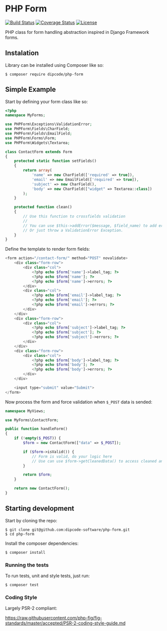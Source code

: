 # PHP Form
[![Build Status](https://travis-ci.org/dipcode-software/php-form.svg?branch=master)](https://travis-ci.org/dipcode-software/php-form)
[![Coverage Status](https://coveralls.io/repos/github/dipcode-software/php-form/badge.svg?branch=master)](https://coveralls.io/github/dipcode-software/php-form?branch=master)
[![License](http://img.shields.io/badge/license-MIT-brightgreen.svg?style=flat)](http://www.opensource.org/licenses/MIT)

PHP class for form handling abstraction inspired in Django Framework forms.

## Instalation
Library can be installed using Composer like so:

```shell
$ composer require dipcode/php-form
```

## Simple Example

Start by defining your form class like so:
```php
<?php
namespace MyForms;

use PHPForm\Exceptions\ValidationError;
use PHPForm\Fields\CharField;
use PHPForm\Fields\EmailField;
use PHPForm\Forms\Form;
use PHPForm\Widgets\Textarea;

class ContactForm extends Form
{
    protected static function setFields()
    {
        return array(
            'name' => new CharField(['required' => true]),
            'email' => new EmailField(['required' => true]),
            'subject' => new CharField(),
            'body' => new CharField(["widget" => Textarea::class])
        );
    }

    protected function clean()
    {
        // Use this function to crossfields validation
        //
        // You can use $this->addError($message, $field_name) to add error messages to specific fields.
        // Or just throw a ValidationError Exception.
    }
}
```

Define the template to render form fields:
```php
<form action="/contact-form/" method="POST" novalidate>
    <div class="form-row">
        <div class="col">
            <?php echo $form['name']->label_tag; ?>
            <?php echo $form['name']; ?>
            <?php echo $form['name']->errors; ?>
        </div>
        <div class="col">
            <?php echo $form['email']->label_tag; ?>
            <?php echo $form['email']; ?>
            <?php echo $form['email']->errors; ?>
        </div>
    </div>
    <div class="form-row">
        <div class="col">
            <?php echo $form['subject']->label_tag; ?>
            <?php echo $form['subject']; ?>
            <?php echo $form['subject']->errors; ?>
        </div>
    </div>
    <div class="form-row">
        <div class="col">
            <?php echo $form['body']->label_tag; ?>
            <?php echo $form['body']; ?>
            <?php echo $form['body']->errors; ?>
        </div>
    </div>

    <input type="submit" value="Submit">
</form>
```

Now process the form and force validation when `$_POST` data is sended:
```php
namespace MyViews;

use MyForms\ContactForm;

public function handleForm()
{
    if (!empty($_POST)) {
        $form = new ContactForm(["data" => $_POST]);

        if ($form->isValid()) {
            // Form is valid, do your logic here
            // Use can use $form->getCleanedData() to access cleaned and validated data.
        }

        return $form;
    }

    return new ContactForm();
}
```

## Starting development
Start by cloning the repo:

```shell
$ git clone git@github.com:dipcode-software/php-form.git
$ cd php-form
```

Install the composer dependencies:
```shell
$ composer install
```

### Running the tests
To run tests, unit and style tests, just run:

```shell
$ composer test
```

### Coding Style

Largely PSR-2 compliant:

https://raw.githubusercontent.com/php-fig/fig-standards/master/accepted/PSR-2-coding-style-guide.md

